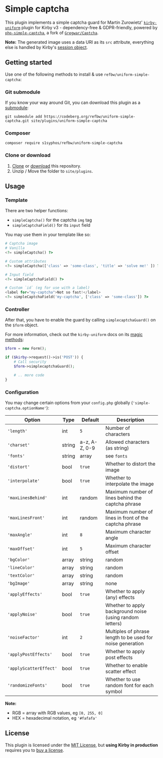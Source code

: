 # Simple captcha

This plugin implements a simple captcha guard for Martin Zurowietz' [`kirby-uniform`](https://github.com/mzur/kirby-uniform) plugin for Kirby v3 - dependency-free & GDPR-friendly, powered by [`php-simple-captcha`](https://codeberg.org/S1SYPHOS/php-simple-captcha), a fork of [`Gregwar/Captcha`](https://github.com/Gregwar/Captcha).

**Note:** The generated image uses a data URI as its `src` attribute, everything else is handled by Kirby's [session object](https://getkirby.com/docs/reference/objects/cms/app/session).


## Getting started

Use one of the following methods to install & use `refbw/uniform-simple-captcha`:


### Git submodule

If you know your way around Git, you can download this plugin as a [submodule](https://github.com/blog/2104-working-with-submodules):

```text
git submodule add https://codeberg.org/refbw/uniform-simple-captcha.git site/plugins/uniform-simple-captcha
```


### Composer

```text
composer require s1syphos/refbw/uniform-simple-captcha
```


### Clone or download

1. [Clone](https://codeberg.org/refbw/uniform-simple-captcha.git) or [download](https://codeberg.org/refbw/uniform-simple-captcha/archive/main.zip) this repository.
2. Unzip / Move the folder to `site/plugins`.


## Usage

### Template

There are two helper functions:

- `simpleCaptcha()` for the captcha `img` tag
- `simpleCaptchaField()` for its `input` field

You may use them in your template like so:

```php
# Captcha image
# Vanilla
<?= simpleCaptcha() ?>

# Custom attributes
<?= simpleCaptcha(['class' => 'some-class', 'title' => 'solve me!' ]) ?>

# Input field
<?= simpleCaptchaField() ?>

# Custom `id` (eg for use with a label)
<label for="my-captcha">Not so fast!</label>
<?= simpleCaptchaField('my-captcha', ['class' => 'some-class']) ?>
```


### Controller

After that, you have to enable the guard by calling `simplecaptchaGuard()` on the `$form` object.

For more information, check out the `kirby-uniform` docs on its [magic methods](https://kirby-uniform.readthedocs.io/en/latest/guards/guards/#magic-methods):

```php
$form = new Form();

if ($kirby->request()->is('POST')) {
    # Call security
    $form->simplecaptchaGuard();

    # .. more code
}
```


### Configuration

You may change certain options from your `config.php` globally (`'simple-captcha.optionName'`):

| Option                 | Type         | Default       | Description                                                |
| ---------------------- | ------------ | ------------- | ---------------------------------------------------------- |
| `'length'`             | int          | `5`           | Number of characters                                       |
| `'charset'`            | string       | a-z, A-Z, 0-9 | Allowed characters (as string)                             |
| `'fonts'`              | string|array | see `fonts`   | Path(s) to font file(s)                                    |
| `'distort'`            | bool         | `true`        | Whether to distort the image                               |
| `'interpolate'`        | bool         | `true`        | Whether to interpolate the image                           |
| `'maxLinesBehind'`     | int          | random        | Maximum number of lines behind the captcha phrase          |
| `'maxLinesFront'`      | int          | random        | Maximum number of lines in front of the captcha phrase     |
| `'maxAngle'`           | int          | `8`           | Maximum character angle                                    |
| `'maxOffset'`          | int          | `5`           | Maximum character offset                                   |
| `'bgColor'`            | array|string | random        | Background color, RGB, HEX or `'transparent'`              |
| `'lineColor'`          | array|string | random        | Line color, RGB or HEX                                     |
| `'textColor'`          | array|string | random        | Text color, RGB or HEX                                     |
| `'bgImage'`            | array|string | none          | Path to background image                                   |
| `'applyEffects'`       | bool         | `true`        | Whether to apply (any) effects                             |
| `'applyNoise'`         | bool         | `true`        | Whether to apply background noise (using random letters)   |
| `'noiseFactor'`        | int          | `2`           | Multiples of phrase length to be used for noise generation |
| `'applyPostEffects'`   | bool         | `true`        | Whether to apply post effects                              |
| `'applyScatterEffect'` | bool         | `true`        | Whether to enable scatter effect                           |
| `'randomizeFonts'`     | bool         | `true`        | Whether to use random font for each symbol                 |

**Note:**
- RGB = array with RGB values, eg `[0, 255, 0]`
- HEX = hexadecimal notation, eg `'#fafafa'`


## License

This plugin is licensed under the [MIT License](LICENSE), but **using Kirby in production** requires you to [buy a license](https://getkirby.com/buy).
